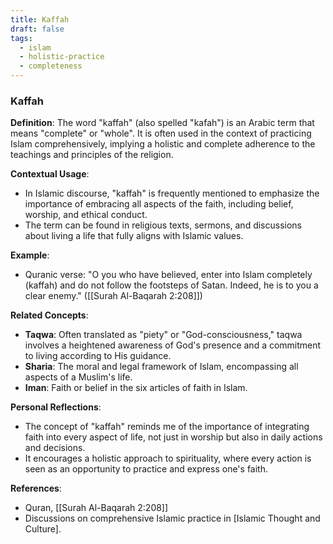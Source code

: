 ```yaml
---
title: Kaffah
draft: false
tags:
  - islam
  - holistic-practice
  - completeness
---
```


### Kaffah

**Definition**: The word "kaffah" (also spelled "kafah") is an Arabic term that means "complete" or "whole". It is often used in the context of practicing Islam comprehensively, implying a holistic and complete adherence to the teachings and principles of the religion.

**Contextual Usage**:

- In Islamic discourse, "kaffah" is frequently mentioned to emphasize the importance of embracing all aspects of the faith, including belief, worship, and ethical conduct.
- The term can be found in religious texts, sermons, and discussions about living a life that fully aligns with Islamic values.

**Example**:

- Quranic verse: "O you who have believed, enter into Islam completely (kaffah) and do not follow the footsteps of Satan. Indeed, he is to you a clear enemy." ([[Surah Al-Baqarah 2:208]])

**Related Concepts**:

- **Taqwa**: Often translated as "piety" or "God-consciousness," taqwa involves a heightened awareness of God's presence and a commitment to living according to His guidance.
- **Sharia**: The moral and legal framework of Islam, encompassing all aspects of a Muslim's life.
- **Iman**: Faith or belief in the six articles of faith in Islam.

**Personal Reflections**:

- The concept of "kaffah" reminds me of the importance of integrating faith into every aspect of life, not just in worship but also in daily actions and decisions.
- It encourages a holistic approach to spirituality, where every action is seen as an opportunity to practice and express one's faith.

**References**:

- Quran, [[Surah Al-Baqarah 2:208]]
- Discussions on comprehensive Islamic practice in [Islamic Thought and Culture].
